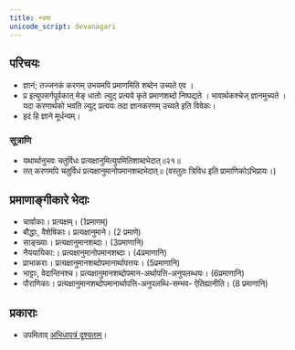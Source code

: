 ```yaml
---
title: +प्रमा
unicode_script: devanagari
---
```


## परिचयः
- ज्ञानं; तज्जनकं करणम् उभयमपि प्रमाणमिति शब्देन उच्यते एव । 
- प्र इत्युपसर्गपूर्वकात् मेङ् धातोः ल्युट् प्रत्यये कृते प्रमाणशब्दो निष्पद्यते । भावार्थकश्चेज् ज्ञानमुच्यते । यदा करणार्थको भवति ल्युट् प्रत्ययः तदा ज्ञानकरणम् उच्यते इति विवेकः। 
- इदं हि ज्ञाने मूर्धन्यम्।

### सूत्राणि
- यथार्थानुभवः चतुर्विधः प्रत्यक्षानुमित्युपमितिशाब्दभेदात्॥२१॥  
- तत् करणमपि चतुर्विधं प्रत्यक्षानुमानोपमानशब्दभेदात्॥ (वस्तुतः त्रिविध इति प्रामाणिकोऽभिप्रायः।)

## प्रमाणाङ्गीकारे भेदाः
- चार्वाकाः। प्रत्यक्षम्। (1प्रमाणम्)
- बौद्धाः, वैशेषिकाः। प्रत्यक्षानुमाने। (2 प्रमाणे)
- साङ्ख्याः। प्रत्यक्षानुमानशब्दाः। (3प्रमाणानि)
- नैययायिका:। प्रत्यक्षानुमानोपमानशब्दाः। (4प्रमाणानि)
- प्राभाकराः। प्रत्यक्षानुमानशब्दोपमानार्थापत्तयः। (5प्रमाणानि)
- भाट्टाः, वेदान्तिनश्च। प्रत्यक्षानुमानशब्दोपमान-अर्थापत्ति-अनुपलब्धयः। (6प्रमाणानि)
- पौराणिकाः। प्रत्यक्षानुमानशब्दोपमानार्थापत्ति-अनुपलब्धि-सम्भव- ऐतिह्यानीति। (8 प्रमाणानि)

## प्रकाराः
- उपमिताव् [अभिधापत्रं दृश्यताम्](../../sanskrit/vyAkaraNam/shabdabodhaH/arthAMshAH/abhidhA.md)।